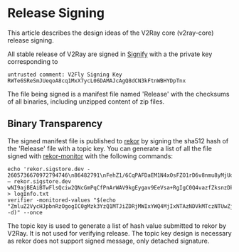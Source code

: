 # Release Signing

This article describes the design ideas of the V2Ray core (v2ray-core) release signing.

All stable release of V2Ray are signed in [Signify](https://man.openbsd.org/signify) with a the private key corresponding to

```
untrusted comment: V2Fly Signing Key
RWTe6SReSmJUeqoA8cq1MxX7ycL06DAMAJcAgQ8dCN3kFtnWBHYDpTnx
```

The file being signed is a manifest file named 'Release' with the checksums of all binaries, including unzipped content of zip files.

## Binary Transparency

The signed manifest file is published to [rekor](https://github.com/sigstore/rekor) by signing the sha512 hash of the 'Release' file with a topic key. You can generate a list of all the file signed with [rekor-monitor](https://github.com/sigstore/rekor-monitor) with the following commands:

```
echo 'rekor.sigstore.dev - 2605736670972794746\n86482791\nFehZ1/6CqPAFDaEM1N4xOsFZO1rD6v8nmu8yMjUqzAg=\n\n— rekor.sigstore.dev wNI9ajBEAiBTwFlsQciw2QNcGmPqCfPnArWAV9kgEygav9EeVsa+RgIgC0Q4vazfZksnzDkqpv687OTF99KnwtI8fb9a9pUHoOU=\n' > logInfo.txt
verifier -monitored-values "$(echo "ZmluZ2VycHJpbnRzOgogIC0gMzk3YzQ1MTJiZDRjMWIxYWQ4MjIxNTAzNDVkMTczNTUwZjRmNmE0NGJlOTM1MzVmZmVlYzRhZTQyZDg2ZGEzMg=="|base64 -d)" --once
```

The topic key is used to generate a list of hash value submitted to rekor by V2Ray. It is not used for verifying release. The topic key design is necessary as rekor does not support signed message, only detached signature.
